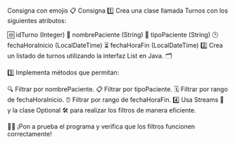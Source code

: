 Consigna con emojis
📋 Consigna
1️⃣ Crea una clase llamada Turnos con los siguientes atributos:

🆔 idTurno (Integer)
👤 nombrePaciente (String)
🏥 tipoPaciente (String)
🕒 fechaHoraInicio (LocalDateTime)
⏳ fechaHoraFin (LocalDateTime)
2️⃣ Crea un listado de turnos utilizando la interfaz List en Java. 🗂️

3️⃣ Implementa métodos que permitan:

🔍 Filtrar por nombrePaciente.
📋 Filtrar por tipoPaciente.
🗓️ Filtrar por rango de fechaHoraInicio.
⏰ Filtrar por rango de fechaHoraFin.
4️⃣ Usa Streams 🚰 y la clase Optional 🛠️ para realizar los filtros de manera eficiente.

👨‍💻 ¡Pon a prueba el programa y verifica que los filtros funcionen correctamente!